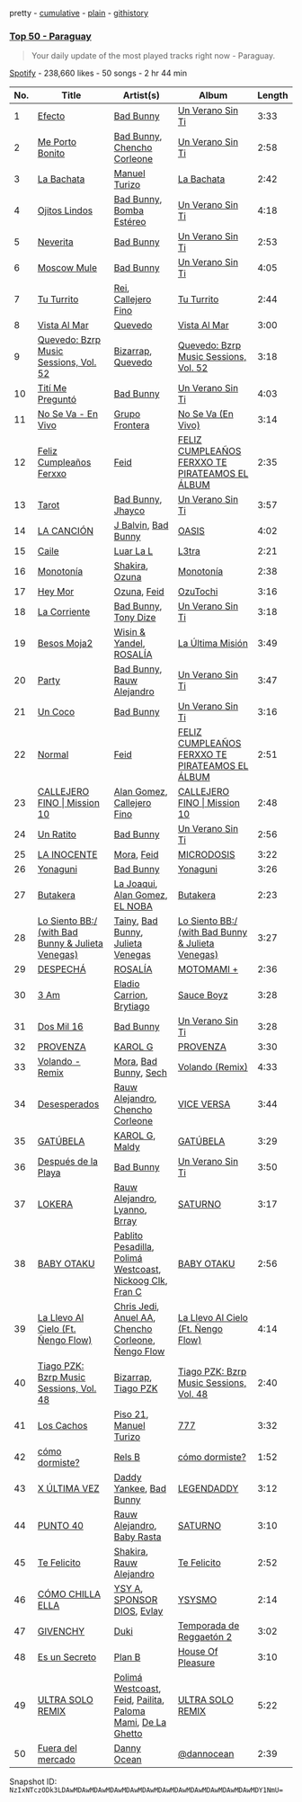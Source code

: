 pretty - [cumulative](/playlists/cumulative/37i9dQZEVXbNOUPGj7tW6T.md) - [plain](/playlists/plain/37i9dQZEVXbNOUPGj7tW6T) - [githistory](https://github.githistory.xyz/mackorone/spotify-playlist-archive/blob/main/playlists/plain/37i9dQZEVXbNOUPGj7tW6T)

### [Top 50 \- Paraguay](https://open.spotify.com/playlist/37i9dQZEVXbNOUPGj7tW6T)

> Your daily update of the most played tracks right now \- Paraguay.

[Spotify](https://open.spotify.com/user/spotify) - 238,660 likes - 50 songs - 2 hr 44 min

| No. | Title | Artist(s) | Album | Length |
|---|---|---|---|---|
| 1 | [Efecto](https://open.spotify.com/track/5Eax0qFko2dh7Rl2lYs3bx) | [Bad Bunny](https://open.spotify.com/artist/4q3ewBCX7sLwd24euuV69X) | [Un Verano Sin Ti](https://open.spotify.com/album/3RQQmkQEvNCY4prGKE6oc5) | 3:33 |
| 2 | [Me Porto Bonito](https://open.spotify.com/track/6Sq7ltF9Qa7SNFBsV5Cogx) | [Bad Bunny](https://open.spotify.com/artist/4q3ewBCX7sLwd24euuV69X), [Chencho Corleone](https://open.spotify.com/artist/37230BxxYs9ksS7OkZw3IU) | [Un Verano Sin Ti](https://open.spotify.com/album/3RQQmkQEvNCY4prGKE6oc5) | 2:58 |
| 3 | [La Bachata](https://open.spotify.com/track/5ww2BF9slyYgNOk37BlC4u) | [Manuel Turizo](https://open.spotify.com/artist/0tmwSHipWxN12fsoLcFU3B) | [La Bachata](https://open.spotify.com/album/1TpGeAzOJgAGdPkcWl95r2) | 2:42 |
| 4 | [Ojitos Lindos](https://open.spotify.com/track/3k3NWokhRRkEPhCzPmV8TW) | [Bad Bunny](https://open.spotify.com/artist/4q3ewBCX7sLwd24euuV69X), [Bomba Estéreo](https://open.spotify.com/artist/5n9bMYfz9qss2VOW89EVs2) | [Un Verano Sin Ti](https://open.spotify.com/album/3RQQmkQEvNCY4prGKE6oc5) | 4:18 |
| 5 | [Neverita](https://open.spotify.com/track/31i56LZnwE6uSu3exoHjtB) | [Bad Bunny](https://open.spotify.com/artist/4q3ewBCX7sLwd24euuV69X) | [Un Verano Sin Ti](https://open.spotify.com/album/3RQQmkQEvNCY4prGKE6oc5) | 2:53 |
| 6 | [Moscow Mule](https://open.spotify.com/track/6Xom58OOXk2SoU711L2IXO) | [Bad Bunny](https://open.spotify.com/artist/4q3ewBCX7sLwd24euuV69X) | [Un Verano Sin Ti](https://open.spotify.com/album/3RQQmkQEvNCY4prGKE6oc5) | 4:05 |
| 7 | [Tu Turrito](https://open.spotify.com/track/45dlaEXrXW47TVbrQ4gK7E) | [Rei](https://open.spotify.com/artist/4IG1SDlwgNKzqTmjBrvY3K), [Callejero Fino](https://open.spotify.com/artist/6GRwwWAtmusrgAL5JF9Dfr) | [Tu Turrito](https://open.spotify.com/album/6FKqbKsNvN2hT8vXdT0N02) | 2:44 |
| 8 | [Vista Al Mar](https://open.spotify.com/track/7iwJOi3hlMqZt6pj1sQOBj) | [Quevedo](https://open.spotify.com/artist/52iwsT98xCoGgiGntTiR7K) | [Vista Al Mar](https://open.spotify.com/album/5ihYKNgcOMifCJmcGp7CkW) | 3:00 |
| 9 | [Quevedo: Bzrp Music Sessions, Vol\. 52](https://open.spotify.com/track/2tTmW7RDtMQtBk7m2rYeSw) | [Bizarrap](https://open.spotify.com/artist/716NhGYqD1jl2wI1Qkgq36), [Quevedo](https://open.spotify.com/artist/52iwsT98xCoGgiGntTiR7K) | [Quevedo: Bzrp Music Sessions, Vol\. 52](https://open.spotify.com/album/4PNqWiJAfjj32hVvlchV5u) | 3:18 |
| 10 | [Tití Me Preguntó](https://open.spotify.com/track/1IHWl5LamUGEuP4ozKQSXZ) | [Bad Bunny](https://open.spotify.com/artist/4q3ewBCX7sLwd24euuV69X) | [Un Verano Sin Ti](https://open.spotify.com/album/3RQQmkQEvNCY4prGKE6oc5) | 4:03 |
| 11 | [No Se Va \- En Vivo](https://open.spotify.com/track/5JhUm1v5AbI5Yu6jLKCPRO) | [Grupo Frontera](https://open.spotify.com/artist/6XkjpgcEsYab502Vr1bBeW) | [No Se Va \(En Vivo\)](https://open.spotify.com/album/700G54RNkWryfdCZdfyw7A) | 3:14 |
| 12 | [Feliz Cumpleaños Ferxxo](https://open.spotify.com/track/2CeKVsFFXG4QzA415QygGb) | [Feid](https://open.spotify.com/artist/2LRoIwlKmHjgvigdNGBHNo) | [FELIZ CUMPLEAÑOS FERXXO TE PIRATEAMOS EL ÁLBUM](https://open.spotify.com/album/7pijRxgRaBirPz6wDaJIp9) | 2:35 |
| 13 | [Tarot](https://open.spotify.com/track/41oY4WCTj5kccfesTVFnvN) | [Bad Bunny](https://open.spotify.com/artist/4q3ewBCX7sLwd24euuV69X), [Jhayco](https://open.spotify.com/artist/6nVcHLIgY5pE2YCl8ubca1) | [Un Verano Sin Ti](https://open.spotify.com/album/3RQQmkQEvNCY4prGKE6oc5) | 3:57 |
| 14 | [LA CANCIÓN](https://open.spotify.com/track/0fea68AdmYNygeTGI4RC18) | [J Balvin](https://open.spotify.com/artist/1vyhD5VmyZ7KMfW5gqLgo5), [Bad Bunny](https://open.spotify.com/artist/4q3ewBCX7sLwd24euuV69X) | [OASIS](https://open.spotify.com/album/6ylFfzx32ICw4L1A7YWNLN) | 4:02 |
| 15 | [Caile](https://open.spotify.com/track/6i1g5ZRmJZAkDwBaUZ3f2i) | [Luar La L](https://open.spotify.com/artist/4axKuDPr6WKcDCyh8vueTY) | [L3tra](https://open.spotify.com/album/70ubyVo5JwY94DLaZBkIBI) | 2:21 |
| 16 | [Monotonía](https://open.spotify.com/track/6G12ZafqofSq7YtrMqUm76) | [Shakira](https://open.spotify.com/artist/0EmeFodog0BfCgMzAIvKQp), [Ozuna](https://open.spotify.com/artist/1i8SpTcr7yvPOmcqrbnVXY) | [Monotonía](https://open.spotify.com/album/5pJtcJojr98hbb6KF0ImMe) | 2:38 |
| 17 | [Hey Mor](https://open.spotify.com/track/1zsPaEkglFvxjAhrM8yhpr) | [Ozuna](https://open.spotify.com/artist/1i8SpTcr7yvPOmcqrbnVXY), [Feid](https://open.spotify.com/artist/2LRoIwlKmHjgvigdNGBHNo) | [OzuTochi](https://open.spotify.com/album/1kjfMVBNhsDeRyAu9zbLfF) | 3:16 |
| 18 | [La Corriente](https://open.spotify.com/track/1797zYiX4cKosMH836X9Gt) | [Bad Bunny](https://open.spotify.com/artist/4q3ewBCX7sLwd24euuV69X), [Tony Dize](https://open.spotify.com/artist/3LKXWvXFWrkwUzJWxzwVpW) | [Un Verano Sin Ti](https://open.spotify.com/album/3RQQmkQEvNCY4prGKE6oc5) | 3:18 |
| 19 | [Besos Moja2](https://open.spotify.com/track/6TsVhM8qIkWN5cJVDIVbbz) | [Wisin & Yandel](https://open.spotify.com/artist/1wZtkThiXbVNtj6hee6dz9), [ROSALÍA](https://open.spotify.com/artist/7ltDVBr6mKbRvohxheJ9h1) | [La Última Misión](https://open.spotify.com/album/5YLmrfqNRJK66Gl4QVLwHW) | 3:49 |
| 20 | [Party](https://open.spotify.com/track/4tYFy8ALRjIZvnvSLw5lxN) | [Bad Bunny](https://open.spotify.com/artist/4q3ewBCX7sLwd24euuV69X), [Rauw Alejandro](https://open.spotify.com/artist/1mcTU81TzQhprhouKaTkpq) | [Un Verano Sin Ti](https://open.spotify.com/album/3RQQmkQEvNCY4prGKE6oc5) | 3:47 |
| 21 | [Un Coco](https://open.spotify.com/track/6VrQTLzzuyGIYjUDe4kAZk) | [Bad Bunny](https://open.spotify.com/artist/4q3ewBCX7sLwd24euuV69X) | [Un Verano Sin Ti](https://open.spotify.com/album/3RQQmkQEvNCY4prGKE6oc5) | 3:16 |
| 22 | [Normal](https://open.spotify.com/track/0T2pB7P1VdXPhLdQZ488uH) | [Feid](https://open.spotify.com/artist/2LRoIwlKmHjgvigdNGBHNo) | [FELIZ CUMPLEAÑOS FERXXO TE PIRATEAMOS EL ÁLBUM](https://open.spotify.com/album/7pijRxgRaBirPz6wDaJIp9) | 2:51 |
| 23 | [CALLEJERO FINO \| Mission 10](https://open.spotify.com/track/12BLBKATlbWXPhuSNL8eAr) | [Alan Gomez](https://open.spotify.com/artist/6oMRQ5H3A2XA5I3RG3leni), [Callejero Fino](https://open.spotify.com/artist/6GRwwWAtmusrgAL5JF9Dfr) | [CALLEJERO FINO \| Mission 10](https://open.spotify.com/album/3iqAvQSDTyB34WTmKmL7hB) | 2:48 |
| 24 | [Un Ratito](https://open.spotify.com/track/5CzixCxDkRXX9mScCmah8O) | [Bad Bunny](https://open.spotify.com/artist/4q3ewBCX7sLwd24euuV69X) | [Un Verano Sin Ti](https://open.spotify.com/album/3RQQmkQEvNCY4prGKE6oc5) | 2:56 |
| 25 | [LA INOCENTE](https://open.spotify.com/track/5jt25aFjW2kNoBqaEVaz5W) | [Mora](https://open.spotify.com/artist/0Q8NcsJwoCbZOHHW63su5S), [Feid](https://open.spotify.com/artist/2LRoIwlKmHjgvigdNGBHNo) | [MICRODOSIS](https://open.spotify.com/album/0QLDQG7Jx78rEUDW03IhHC) | 3:22 |
| 26 | [Yonaguni](https://open.spotify.com/track/2JPLbjOn0wPCngEot2STUS) | [Bad Bunny](https://open.spotify.com/artist/4q3ewBCX7sLwd24euuV69X) | [Yonaguni](https://open.spotify.com/album/6VSOIs13DaSG2IPilNviX5) | 3:26 |
| 27 | [Butakera](https://open.spotify.com/track/60DHrnRAhNJMy4WeEf23NH) | [La Joaqui](https://open.spotify.com/artist/60XHOAhvEBiV6BGBOv8ClM), [Alan Gomez](https://open.spotify.com/artist/6oMRQ5H3A2XA5I3RG3leni), [EL NOBA](https://open.spotify.com/artist/5MVcNHzaXuOnZSrOav2Kav) | [Butakera](https://open.spotify.com/album/0LmZsaUKBzNRmVt9vC4Rv3) | 2:23 |
| 28 | [Lo Siento BB:/ \(with Bad Bunny & Julieta Venegas\)](https://open.spotify.com/track/4gzsuuZypVbxs0Af1LSZyB) | [Tainy](https://open.spotify.com/artist/0GM7qgcRCORpGnfcN2tCiB), [Bad Bunny](https://open.spotify.com/artist/4q3ewBCX7sLwd24euuV69X), [Julieta Venegas](https://open.spotify.com/artist/2QWIScpFDNxmS6ZEMIUvgm) | [Lo Siento BB:/ \(with Bad Bunny & Julieta Venegas\)](https://open.spotify.com/album/4589OIFRZp41qbsp7TWFCx) | 3:27 |
| 29 | [DESPECHÁ](https://open.spotify.com/track/53tfEupEzQRtVFOeZvk7xq) | [ROSALÍA](https://open.spotify.com/artist/7ltDVBr6mKbRvohxheJ9h1) | [MOTOMAMI +](https://open.spotify.com/album/3zbiiu3JTibw0esC7eoMXr) | 2:36 |
| 30 | [3 Am](https://open.spotify.com/track/1F205Nl2feOSYSztLNOJAL) | [Eladio Carrion](https://open.spotify.com/artist/5XJDexmWFLWOkjOEjOVX3e), [Brytiago](https://open.spotify.com/artist/00XhexlJEXQstHimpZN910) | [Sauce Boyz](https://open.spotify.com/album/2JwUsV3QP7FMWx1Fzt6dHQ) | 3:28 |
| 31 | [Dos Mil 16](https://open.spotify.com/track/4d4ZXH4dr5bYfgErHiZCX2) | [Bad Bunny](https://open.spotify.com/artist/4q3ewBCX7sLwd24euuV69X) | [Un Verano Sin Ti](https://open.spotify.com/album/3RQQmkQEvNCY4prGKE6oc5) | 3:28 |
| 32 | [PROVENZA](https://open.spotify.com/track/7dSZ6zGTQx66c2GF91xCrb) | [KAROL G](https://open.spotify.com/artist/790FomKkXshlbRYZFtlgla) | [PROVENZA](https://open.spotify.com/album/1wLB2bnCl2m5m9M9g8r93Y) | 3:30 |
| 33 | [Volando \- Remix](https://open.spotify.com/track/0G2zPzWqVjR68iNPmx2TBe) | [Mora](https://open.spotify.com/artist/0Q8NcsJwoCbZOHHW63su5S), [Bad Bunny](https://open.spotify.com/artist/4q3ewBCX7sLwd24euuV69X), [Sech](https://open.spotify.com/artist/77ziqFxp5gaInVrF2lj4ht) | [Volando \(Remix\)](https://open.spotify.com/album/4MCZWUKxkvdMITh4KapBKX) | 4:33 |
| 34 | [Desesperados](https://open.spotify.com/track/6mmPpaltUZK7xjNlBPQQ0p) | [Rauw Alejandro](https://open.spotify.com/artist/1mcTU81TzQhprhouKaTkpq), [Chencho Corleone](https://open.spotify.com/artist/37230BxxYs9ksS7OkZw3IU) | [VICE VERSA](https://open.spotify.com/album/2Nt6MDJXfoxQ22tIQgWXIh) | 3:44 |
| 35 | [GATÚBELA](https://open.spotify.com/track/1ga4PztXOIw1yBbdUt2X8v) | [KAROL G](https://open.spotify.com/artist/790FomKkXshlbRYZFtlgla), [Maldy](https://open.spotify.com/artist/4IndUOBCZYZg61557iq2A9) | [GATÚBELA](https://open.spotify.com/album/5FdSjtKiymlHrdbXDyXcxA) | 3:29 |
| 36 | [Después de la Playa](https://open.spotify.com/track/1dm6z1fWB0cErMszU25dy2) | [Bad Bunny](https://open.spotify.com/artist/4q3ewBCX7sLwd24euuV69X) | [Un Verano Sin Ti](https://open.spotify.com/album/3RQQmkQEvNCY4prGKE6oc5) | 3:50 |
| 37 | [LOKERA](https://open.spotify.com/track/33cF8aTmGJ6TsEf23uqGIN) | [Rauw Alejandro](https://open.spotify.com/artist/1mcTU81TzQhprhouKaTkpq), [Lyanno](https://open.spotify.com/artist/1Ts9of7VPZElwPQnqnDSfW), [Brray](https://open.spotify.com/artist/1GKIlPFdcewHtpDVCQ8zmJ) | [SATURNO](https://open.spotify.com/album/6QYD0sLnZNUviYe2iBL2c3) | 3:17 |
| 38 | [BABY OTAKU](https://open.spotify.com/track/0kTMK4gNFfLXaTb62w1UaJ) | [Pablito Pesadilla](https://open.spotify.com/artist/41vcoPejPG3vv8emJ2R5Ox), [Polimá Westcoast](https://open.spotify.com/artist/768O5GliF0bqscyghggrbE), [Nickoog Clk](https://open.spotify.com/artist/6rHwFb0YjWexAYxTjm4eIj), [Fran C](https://open.spotify.com/artist/5NenY2Jl9wwLRxf86go4Y8) | [BABY OTAKU](https://open.spotify.com/album/7HUH0lFoay2KzGEZqGp55G) | 2:56 |
| 39 | [La Llevo Al Cielo \(Ft\. Ñengo Flow\)](https://open.spotify.com/track/6DoL1yYIwEW7VZMRaJhoJI) | [Chris Jedi](https://open.spotify.com/artist/0qTZZWLzuD59Un5r1speHm), [Anuel AA](https://open.spotify.com/artist/2R21vXR83lH98kGeO99Y66), [Chencho Corleone](https://open.spotify.com/artist/37230BxxYs9ksS7OkZw3IU), [Ñengo Flow](https://open.spotify.com/artist/12vb80Km0Ew53ABfJOepVz) | [La Llevo Al Cielo \(Ft\. Ñengo Flow\)](https://open.spotify.com/album/0WEtvlRZhn9bZLHbjCLSv2) | 4:14 |
| 40 | [Tiago PZK: Bzrp Music Sessions, Vol\. 48](https://open.spotify.com/track/6VAS7m73rDopQe7BdrFMpD) | [Bizarrap](https://open.spotify.com/artist/716NhGYqD1jl2wI1Qkgq36), [Tiago PZK](https://open.spotify.com/artist/5Y3MV9DZ0d87NnVm56qSY1) | [Tiago PZK: Bzrp Music Sessions, Vol\. 48](https://open.spotify.com/album/2Mlyp5GSTI9XzBX7DrBuVn) | 2:40 |
| 41 | [Los Cachos](https://open.spotify.com/track/3eUR4NZa2hc8ZulyFYdCv8) | [Piso 21](https://open.spotify.com/artist/4bw2Am3p9ji3mYsXNXtQcd), [Manuel Turizo](https://open.spotify.com/artist/0tmwSHipWxN12fsoLcFU3B) | [777](https://open.spotify.com/album/6U2Ncrmi1EeBQQz2NNgh1M) | 3:32 |
| 42 | [cómo dormiste?](https://open.spotify.com/track/3fjN3y5x4hN53rykAN2LHQ) | [Rels B](https://open.spotify.com/artist/2IMZYfNi21MGqxopj9fWx8) | [cómo dormiste?](https://open.spotify.com/album/2jt6z03JV7Ax8ZdlOrs9BK) | 1:52 |
| 43 | [X ÚLTIMA VEZ](https://open.spotify.com/track/48AJSd42lXpicsGqcgopof) | [Daddy Yankee](https://open.spotify.com/artist/4VMYDCV2IEDYJArk749S6m), [Bad Bunny](https://open.spotify.com/artist/4q3ewBCX7sLwd24euuV69X) | [LEGENDADDY](https://open.spotify.com/album/3rlJCPz7s7bTifG57wjFpt) | 3:12 |
| 44 | [PUNTO 40](https://open.spotify.com/track/58cEG7FsVoipRiRKUMgOjo) | [Rauw Alejandro](https://open.spotify.com/artist/1mcTU81TzQhprhouKaTkpq), [Baby Rasta](https://open.spotify.com/artist/0GgyFUpOyzWDRDqx8FCTDN) | [SATURNO](https://open.spotify.com/album/6QYD0sLnZNUviYe2iBL2c3) | 3:10 |
| 45 | [Te Felicito](https://open.spotify.com/track/2rurDawMfoKP4uHyb2kJBt) | [Shakira](https://open.spotify.com/artist/0EmeFodog0BfCgMzAIvKQp), [Rauw Alejandro](https://open.spotify.com/artist/1mcTU81TzQhprhouKaTkpq) | [Te Felicito](https://open.spotify.com/album/6gQKAYf3TJM9sppw3AtbHH) | 2:52 |
| 46 | [CÓMO CHILLA ELLA](https://open.spotify.com/track/0W3TCDzYM7xFrZSaXnQvs4) | [YSY A](https://open.spotify.com/artist/2qWK8K2Jfh67UqtwY8tCW6), [SPONSOR DIOS](https://open.spotify.com/artist/5PYNYuJvINkkQZV6ncScjf), [Evlay](https://open.spotify.com/artist/2JsDK87cAxuUlz4L4izU7A) | [YSYSMO](https://open.spotify.com/album/2Vo0I6ocNBz16QklB1zVc3) | 2:14 |
| 47 | [GIVENCHY](https://open.spotify.com/track/2bbwjxA68m9PHZFWgF1fze) | [Duki](https://open.spotify.com/artist/1bAftSH8umNcGZ0uyV7LMg) | [Temporada de Reggaetón 2](https://open.spotify.com/album/6anO6Uh11TivGpTI56aKCH) | 3:02 |
| 48 | [Es un Secreto](https://open.spotify.com/track/0R7DSnSibvuE4PEHqUayqf) | [Plan B](https://open.spotify.com/artist/2jSGzJw0ebJLu7OLVSOcBP) | [House Of Pleasure](https://open.spotify.com/album/3WEwS5DLsagnqQtHP2oEEu) | 3:10 |
| 49 | [ULTRA SOLO REMIX](https://open.spotify.com/track/6wtZPYBIXUvCpXwVjMCJBf) | [Polimá Westcoast](https://open.spotify.com/artist/768O5GliF0bqscyghggrbE), [Feid](https://open.spotify.com/artist/2LRoIwlKmHjgvigdNGBHNo), [Pailita](https://open.spotify.com/artist/4yxLYO2imECxGYTTV7RQKb), [Paloma Mami](https://open.spotify.com/artist/7rOlQwf8OuFLFQp4aydjBt), [De La Ghetto](https://open.spotify.com/artist/3EiLUeyEcA6fbRPSHkG5kb) | [ULTRA SOLO REMIX](https://open.spotify.com/album/7JsxzI8o2TI71jHBOIsgqm) | 5:22 |
| 50 | [Fuera del mercado](https://open.spotify.com/track/1UdzJEpgJxtuXAlCOvD4S0) | [Danny Ocean](https://open.spotify.com/artist/5H1nN1SzW0qNeUEZvuXjAj) | [@dannocean](https://open.spotify.com/album/21IzWBMtUfaOOfFx8CiR6I) | 2:39 |

Snapshot ID: `NzIxNTczODk3LDAwMDAwMDAwMDAwMDAwMDAwMDAwMDAwMDAwMDAwMDAwMDAwMDY1NmU=`
